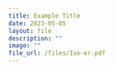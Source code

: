 ```yaml
---
title: Example Title
date: 2023-05-05
layout: file
description: ""
image: ""
file_url: /files/Iso-er.pdf
---
```

